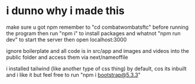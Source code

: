 # i dunno why i made this

make sure u got npm
remember to "cd combatwombatsftc" before running the program
then run "npm i" to install packages and whatnot
"npm run dev" to start the server
then open localhost:3000

ignore boilerplate and all code is in src/app and images and videos into the public folder and access them via next/nameoffile

i installed tailwind (like another type of css thing) by default, cos its inbuilt and i like it but feel free to run "npm i bootstrap@5.3.3"
